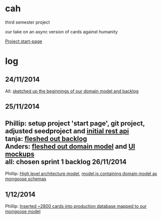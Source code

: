 cah
===
third semester project

our take on an async version of cards against humanity

[Project start-page](http://178.62.70.7:8080/index.html)




log
===
24/11/2014
----------
All: [sketched up the beginnings of our domain model and backlog](https://www.dropbox.com/s/t9kyk1umjte1xlr/sem3projectinit.txt?dl=0)

25/11/2014
----------
Phillip: setup project 'start page', git project, adjusted seedproject and [initial rest api](http://178.62.70.7:8080/initialrest.html) <br/>
tanja: [fleshed out backlog](https://www.dropbox.com/s/nxkzgp1a771guew/BackLogProject.ods?dl=0) <br/>
Anders: [fleshed out domain model](https://www.dropbox.com/s/1hdv404lgqqjfku/domainmodel.png?dl=0) and [UI mockups](https://www.dropbox.com/s/yyqq3mj5foxled4/forside%20mockupUI.PNG?dl=0) <br/>
all: chosen sprint 1 backlog
26/11/2014
----------
Phillip: [High level architecture model](http://178.62.70.7:8080/Highlevel.png), [model.js containing domain model as mongoose schemas](https://github.com/Phillsm/cah/blob/master/server/model/model.js)

1/12/2014
---------
Phillip: [Inserted ~2800 cards into production database mapped to our mongoose model](https://raw.githubusercontent.com/samurailink3/hangouts-against-humanity/master/source/data/cards.js)
